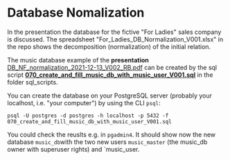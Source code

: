 # Database Nomalization #

In the presentation the database for the fictive "For Ladies" sales company is discussed. The spreadsheet "For_Ladies_DB_Normalization_V001.xlsx" in the repo shows the decomposition (normalization) of the initial relation. 
 
The music database example of the **presentation** [DB_NF_normalization_2021-12-13_V002_RB.pdf](./presentation/DB_NF_normalization_2021-12-13_V002_RB.pdf) can be created by the sql script **[070_create_and_fill_music_db_with_music_user_V001.sql](./sql_scripts/070_create_and_fill_music_db_with_music_user_V001.sql)** in the folder sql_scripts.

You can create the database on your PostgreSQL server (probably your localhost, i.e. "your computer") by using the CLI `psql`:

```
psql -U postgres -d postgres -h localhost -p 5432 -f 070_create_and_fill_music_db_with_music_user_V001.sql
```

You could check the reuslts e.g. in `pgadmin4`. It should show now the new database `music_db`with the two new users `music_master` (the music_db owner with superuser rights) and `music_user. 

